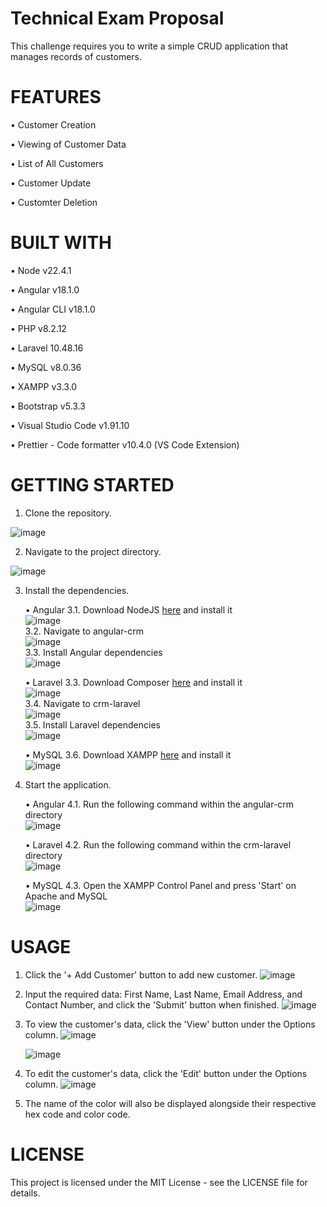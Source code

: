 # Technical Exam Proposal

This challenge requires you to write a simple CRUD application that manages records of customers. 

# FEATURES
  • Customer Creation
  
  • Viewing of Customer Data
  
  • List of All Customers
  
  • Customer Update
  
  • Customter Deletion
  
    
# BUILT WITH
  • Node v22.4.1
  
  • Angular v18.1.0
  
  • Angular CLI v18.1.0
  
  • PHP v8.2.12
  
  • Laravel 10.48.16
  
  • MySQL v8.0.36
  
  • XAMPP v3.3.0
  
  • Bootstrap v5.3.3
  
  • Visual Studio Code v1.91.10
  
  • Prettier - Code formatter v10.4.0 (VS Code Extension)
  

# GETTING STARTED

1. Clone the repository.

  ![image](https://github.com/user-attachments/assets/7d82fb8a-e8b8-47a0-b595-d09fc7a4e15a)

2. Navigate to the project directory.

  ![image](https://github.com/user-attachments/assets/0df95a46-2459-4e6b-832b-f3e651808c10)

3. Install the dependencies.

   • Angular
       3.1. Download NodeJS [here](https://nodejs.org/en/download/package-manager) and install it  
           ![image](https://github.com/user-attachments/assets/ddaa8567-97bb-4f43-814f-9a0032f9fc01)  
       3.2. Navigate to angular-crm  
           ![image](https://github.com/user-attachments/assets/ed83fad1-1996-4ae9-b54d-9258a5ed1f7f)  
       3.3. Install Angular dependencies  
           ![image](https://github.com/user-attachments/assets/faef6da1-51c3-4658-ba03-3445241cf2c2)  
   
   • Laravel
       3.3. Download Composer [here](https://getcomposer.org/download/) and install it  
           ![image](https://github.com/user-attachments/assets/fe6833b2-ccff-4de7-bb88-3d23849ade02)  
       3.4. Navigate to crm-laravel  
           ![image](https://github.com/user-attachments/assets/245d7169-65a1-46c9-b2a0-2792089318ce)  
       3.5. Install Laravel dependencies  
           ![image](https://github.com/user-attachments/assets/6c81c0ea-0f2b-47cb-9edd-92ed6a955212)  

   • MySQL
       3.6. Download XAMPP [here](https://www.apachefriends.org/download.html) and install it  
           ![image](https://github.com/user-attachments/assets/10a385b7-7873-4da4-b0b4-77f1787c3a29)  

5. Start the application.

   • Angular
       4.1. Run the following command within the angular-crm directory  
           ![image](https://github.com/user-attachments/assets/69ca41a6-b3a7-4ec2-88e8-a32496cbd662)  
   
   • Laravel
       4.2. Run the following command within the crm-laravel directory  
           ![image](https://github.com/user-attachments/assets/8426aabe-456a-4ea7-acae-9aae79535a4b)  
   
   • MySQL
       4.3. Open the XAMPP Control Panel and press 'Start' on Apache and MySQL  
           ![image](https://github.com/user-attachments/assets/52e099a7-0ed7-476b-9e69-60220f951812)  

# USAGE

1. Click the '+ Add Customer' button to add new customer.
    ![image](https://github.com/user-attachments/assets/cf40044b-a039-4955-993a-c1fb2f5751b7)

2. Input the required data: First Name, Last Name, Email Address, and Contact Number, and click the 'Submit' button when finished.
    ![image](https://github.com/user-attachments/assets/1a3ddbf0-e462-406e-8f63-b1883b435600)

3. To view the customer's data, click the 'View' button under the Options column.
    ![image](https://github.com/user-attachments/assets/6f43bb5b-2661-4305-a07d-5396ff2d5b1f)

    ![image](https://github.com/user-attachments/assets/bb0a6e2c-bd01-47e7-b6ab-d408873cbce6)

4. To edit the customer's data, click the 'Edit' button under the Options column.
    ![image](https://github.com/user-attachments/assets/ab853469-3379-4f11-a8d2-028e43b524c4)


5. The name of the color will also be displayed alongside their respective hex code and color code.

# LICENSE

This project is licensed under the MIT License - see the LICENSE file for details.
